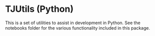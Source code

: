 # TJUtils (Python)

This is a set of utilities to assist in development in Python. See the notebooks folder for the various functionality included in this package.
